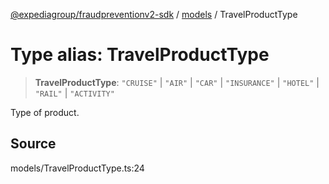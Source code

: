 [@expediagroup/fraudpreventionv2-sdk](../../index.md) / [models](../index.md) / TravelProductType

# Type alias: TravelProductType

> **TravelProductType**: `"CRUISE"` \| `"AIR"` \| `"CAR"` \| `"INSURANCE"` \| `"HOTEL"` \| `"RAIL"` \| `"ACTIVITY"`

Type of product.

## Source

models/TravelProductType.ts:24
